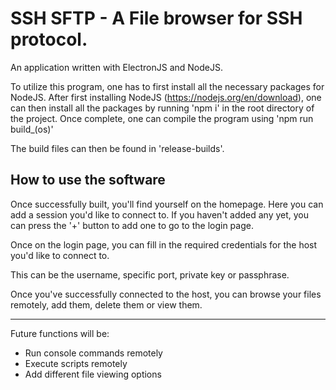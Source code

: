 # SSH SFTP - A File browser for SSH protocol.

An application written with ElectronJS and NodeJS.

To utilize this program, one has to first install all the necessary packages for NodeJS.
After first installing NodeJS (https://nodejs.org/en/download), one can then install
all the packages by running 'npm i' in the root directory of the project.
Once complete, one can compile the program using 'npm run build_(os)'

The build files can then be found in 'release-builds'.

## How to use the software 

Once successfully built, you'll find yourself on the homepage.
Here you can add a session you'd like to connect to. 
If you haven't added any yet, you can press the '+' button to add one to go to the login page.

Once on the login page, you can fill in the required credentials for the host you'd like to connect to.

This can be the username, specific port, private key or passphrase.

Once you've successfully connected to the host, you can browse your files remotely, add them, delete them or view them.

---

Future functions will be:
- Run console commands remotely
- Execute scripts remotely
- Add different file viewing options

